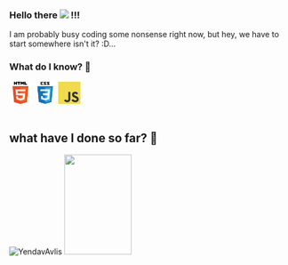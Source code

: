 ### Hello there  <img src="https://media.giphy.com/media/hvRJCLFzcasrR4ia7z/giphy.gif" width="25px"> !!!

<p>I am probably busy coding some nonsense right now, but hey, we have to start somewhere isn't it? :D...<p>
  
### What do I know? 🤔
<div>
<code><img height="40" src="https://raw.githubusercontent.com/github/explore/80688e429a7d4ef2fca1e82350fe8e3517d3494d/topics/html/html.png"></code>
<code><img height="40" src="https://raw.githubusercontent.com/github/explore/80688e429a7d4ef2fca1e82350fe8e3517d3494d/topics/css/css.png"></code>
<code><img height="40" src="https://raw.githubusercontent.com/github/explore/80688e429a7d4ef2fca1e82350fe8e3517d3494d/topics/javascript/javascript.png"></code>
</div><br>

## what have I done so far? 💬
<div> 
  <img height="180em" width="49%" src="https://github-readme-stats.vercel.app/api?username=yendavavlis&show_icons=true" alt="YendavAvlis" />
  <img height="180em" width="49%" src="https://github-readme-stats.vercel.app/api/top-langs/?username=yendavavlis&show_icons=truei&layout=compact&langs_count=7&"/>
 </div>
<!--
**YendavAvlis/YendavAvlis** is a ✨ _special_ ✨ repository because its `README.md` (this file) appears on your GitHub profile.

Here are some ideas to get you started:

- 🔭 I’m currently working on ...
- 🌱 I’m currently learning ...
- 👯 I’m looking to collaborate on ...
- 🤔 I’m looking for help with ...
- 💬 Ask me about ...
- 📫 How to reach me: ...
- 😄 Pronouns: ...
- ⚡ Fun fact: ...
-->
